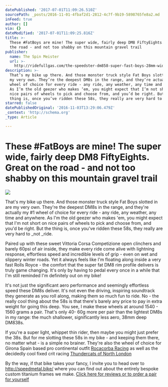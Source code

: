 ```yaml
---
datePublished: '2017-07-01T11:09:26.510Z'
sourcePath: _posts/2016-11-01-4fbaf2d1-2812-4c7f-9b19-5898765fe8a2.md
inFeed: true
author: []
via: {}
dateModified: '2017-07-01T11:09:25.816Z'
title: >-
  These #FatBoys are mine! The super wide, fairly deep DM8 FiftyEights. Great on
  the road - and not too shabby on this mountain gravel trail
publisher:
  name: The Spin Meister
  url: >-
    http://ridefullgas.com/the-speedster-dm858-super-fast-boys-28mm-wide-58mm-deep-1565g-pair/
description: >-
  That’s my bike up there. And those monster truck style Fat Boys slotted in are
  my very own. They’re the deepest DM8s in the range, and they’re actually my #1
  wheel of choice for every ride - any ride, any weather, any time and anywhere.
  As I’m the old geezer who makes ‘em, you might expect that I’m not short on
  nice pairs of wheels to pick and choose from, and you’d be right. But the
  thing is, once you’ve ridden these 58s, they really are very hard to not ride.
starred: false
datePublishedOriginal: '2016-11-03T13:29:06.479Z'
_context: 'http://schema.org'
_type: Article

---
```

# These \#FatBoys are mine! The super wide, fairly deep DM8 FiftyEights. Great on the road - and not too shabby on this mountain gravel trail
![](https://the-grid-user-content.s3-us-west-2.amazonaws.com/a09b1aaa-8e55-49b4-90e5-0f6e3a8095bd.jpg)

That's my bike up there. And those monster truck style Fat Boys slotted in are my very own. They're the deepest DM8s in the range, and they're actually my \#1 wheel of choice for every ride - any ride, any weather, any time and anywhere. As I'm the old geezer who makes 'em, you might expect that I'm not short on nice pairs of wheels to pick and choose from, and you'd be right. But the thing is, once you've ridden these 58s, they really are very hard to _not _ride.

Paired up with these sweet Vittoria Corsa Competizione open clinchers and barely 60psi of air inside, they make every ride come alive with lightning response, effortless speed and incredible levels of grip - even on wet and slippery winter roads. Yet it always feels like I'm floating along inside a very fast Rolls Royce - the comfort that the super fat DM8 rim profile delivers is truly game changing. It's only by having to pedal every once in a while that I'm still reminded I'm definitely out on my bike!

It's not just the significant aero performance and seemingly effortless speed these DM8s deliver. It's not even the driving, inspiring soundtrack they generate as you roll along, making them so much fun to ride. No - the really cool thing about the 58s is that there's barely any price to pay in extra weight for going this deep. You see, I make these wheels at around 1540 - 1560 grams a pair. That's only 40- 60g more per pair than the lightest DM8s in my range: the much shallower, significantly less aero, 38mm deep DM838s.

If you're a super light, whippet thin rider, then maybe you might just prefer the 38s. But for me slotting these 58s in my bike - and keeping them there, no matter what - is a simple no brainer. They're also the wheel of choice for Girona Spain based pro continental outfit [Rocacorba Racing][0] as well as the decidedly cool fixed crit racing [Thundercats of North London][1]

By the way, if that bike takes your fancy, I invite you to head over to http://speedmetal.bike/ where you can find out about the entirely bespoke custom titanium frames we make.
[Click here for reviews or to order a pair for yourself][2]

[0]: https://www.instagram.com/rocacorbaracing/ "Rocacorba Racing on Instagram"
[1]: https://www.instagram.com/the_nltcbmbc/ "Thundercats on Instagram"
[2]: http://ridefullgas.com/the-speedster-dm858-super-fast-boys-28mm-wide-58mm-deep-1565g-pair/